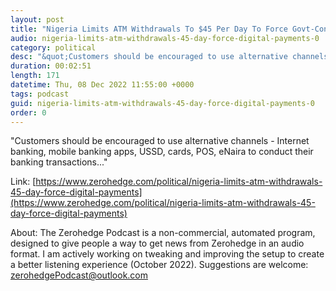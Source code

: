 ```yaml
---
layout: post
title: "Nigeria Limits ATM Withdrawals To $45 Per Day To Force Govt-Controlled Digital Payments"
audio: nigeria-limits-atm-withdrawals-45-day-force-digital-payments-0
category: political
desc: "&quot;Customers should be encouraged to use alternative channels - Internet banking, mobile banking apps, USSD, cards, POS, eNaira to conduct their banking transactions...&quot;"
duration: 00:02:51
length: 171
datetime: Thu, 08 Dec 2022 11:55:00 +0000
tags: podcast
guid: nigeria-limits-atm-withdrawals-45-day-force-digital-payments-0
order: 0
---
```

&quot;Customers should be encouraged to use alternative channels - Internet banking, mobile banking apps, USSD, cards, POS, eNaira to conduct their banking transactions...&quot;

Link: [https://www.zerohedge.com/political/nigeria-limits-atm-withdrawals-45-day-force-digital-payments](https://www.zerohedge.com/political/nigeria-limits-atm-withdrawals-45-day-force-digital-payments)

About: The Zerohedge Podcast is a non-commercial, automated program, designed to give people a way to get news from Zerohedge in an audio format.  I am actively working on tweaking and improving the setup to create a better listening experience (October 2022).  Suggestions are welcome: [zerohedgePodcast@outlook.com](mailto:zerohedgePodcast@outlook.com)